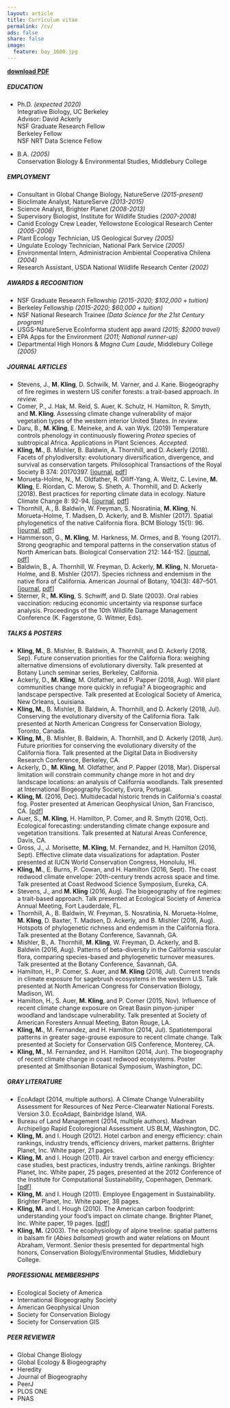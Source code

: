 ```yaml
---
layout: article
title: Curriculum vitae
permalink: /cv/
ads: false
share: false
image:
  feature: bay_1600.jpg
---
```




**[download PDF](/assets/cv.pdf)**



##### EDUCATION
* Ph.D. *(expected 2020)*<br>
Integrative Biology, UC Berkeley<br>
Advisor: David Ackerly<br>
NSF Graduate Research Fellow<br>
Berkeley Fellow<br>
NSF NRT Data Science Fellow

* B.A. *(2005)*<br>
Conservation Biology & Environmental Studies, Middlebury College

##### EMPLOYMENT
* Consultant in Global Change Biology, NatureServe *(2015-present)* 
* Bioclimate Analyst, NatureServe *(2013-2015)*
* Science Analyst, Brighter Planet *(2008-2013)*
* Supervisory Biologist, Institute for Wildlife Studies *(2007-2008)*
* Canid Ecology Crew Leader, Yellowstone Ecological Research Center *(2005-2006)*
* Plant Ecology Technician, US Geological Survey *(2005)*
* Ungulate Ecology Technician, National Park Service *(2005)* 
* Environmental Intern, Administracion Ambiental Cooperativa Chilena *(2004)*
* Research Assistant, USDA National Wildlife Research Center *(2002)*

##### AWARDS & RECOGNITION
* NSF Graduate Research Fellowship *(2015-2020; $102,000 + tuition)*
* Berkeley Fellowship *(2015-2020; $60,000 + tuition)*
* NSF National Research Trainee *(Data Science for the 21st Century program)*
* USGS-NatureServe EcoInforma student app award *(2015; $2000 travel)*
* EPA Apps for the Environment *(2011; National runner-up)*
* Departmental High Honors & *Magna Cum Laude*, Middlebury College *(2005)*

##### JOURNAL ARTICLES
* Stevens, J., **M. Kling**, D. Schwilk, M. Varner, and J. Kane. Biogeography of fire regimes in western US conifer forests: a trait-based approach. *In review.*
* Comer, P., J. Hak, M. Reid, S. Auer, K. Schulz, H. Hamilton, R. Smyth, and **M. Kling**. Assessing climate change vulnerability of major vegetation types of the western interior United States. *In review.*
* Daru, B., **M. Kling**, E. Meineke, and A. van Wyk. (2019) Temperature controls phenology in continuously flowering *Protea* species of subtropical Africa. Applications in Plant Sciences. *Accepted.*
* **Kling, M.**, B. Mishler, B. Baldwin, A. Thornhill, and D. Ackerly (2018). Facets of phylodiversity: evolutionary diversification, divergence, and survival as conservation targets. Philosophical Transactions of the Royal Society B 374: 20170397. [[journal](http://dx.doi.org/10.1098/rstb.2017.0397), [pdf](/assets/Kling_et_al_2018_PhilTransB.pdf)]
* Morueta-Holme, N., M. Oldfather, R. Olliff-Yang, A. Weitz, C. Levine, **M. Kling**, E. Riordan, C. Merow, S. Sheth, A. Thornhill, and D. Ackerly (2018). Best practices for reporting climate data in ecology. Nature Climate Change 8: 92-94.   [[journal](https://www.nature.com/articles/s41558-017-0060-2), [pdf](/assets/Morueta-Holme_et_al_NCC_2018.pdf)]
* Thornhill, A., B. Baldwin, W. Freyman, S. Nosratinia, **M. Kling**, N. Morueta-Holme, T. Madsen, D. Ackerly, and B. Mishler (2017). Spatial phylogenetics of the native California flora. BCM Biology 15(1): 96.   [[journal](https://bmcbiol.biomedcentral.com/articles/10.1186/s12915-017-0435-x), [pdf](/assets/Thornhill_et_al_BCMB_2017.pdf)]
* Hammerson, G., **M. Kling**, M. Harkness, M. Ormes, and B. Young (2017). Strong geographic and temporal patterns in the conservation status of North American bats. Biological Conservation 212: 144-152.   [[journal](https://doi.org/10.1016/j.biocon.2017.05.025), [pdf](/assets/Hammerson_et_al_BiolCons_2017.pdf)]
* Baldwin, B., A. Thornhill, W. Freyman, D. Ackerly, **M. Kling**, N. Morueta-Holme, and B. Mishler (2017). Species richness and endemism in the native flora of California. American Journal of Botany, 104(3): 487–501.   [[journal](http://www.amjbot.org/content/104/3/487.full), [pdf](/assets/Baldwin_et_al_AJB_2017.pdf)]
* Sterner, R., **M. Kling**, S. Schwiff, and D. Slate (2003). Oral rabies vaccination: reducing economic uncertainty via response surface analysis. Proceedings of the 10th Wildlife Damage Management Conference (K. Fagerstone, G. Witmer, Eds).

##### TALKS & POSTERS
* **Kling, M.**, B. Mishler, B. Baldwin, A. Thornhill, and D. Ackerly (2018, Sep). Future conservation priorities for the California flora: weighing alternative dimensions of evolutionary diversity. Talk presented at Botany Lunch seminar series, Berkeley, California.
* Ackerly, D., **M. Kling**, M. Oldfather, and P. Papper (2018, Aug). Will plant communities change more quickly in refugia? A biogeographic and landscape perspective. Talk presented at Ecological Society of America, New Orleans, Louisiana.
* **Kling, M.**, B. Mishler, B. Baldwin, A. Thornhill, and D. Ackerly (2018, Jul). Conserving the evolutionary diversity of the California flora. Talk presented at North American Congress for Conservation Biology, Toronto, Canada.
* **Kling, M.**, B. Mishler, B. Baldwin, A. Thornhill, and D. Ackerly (2018, Jun). Future priorities for conserving the evolutionary diversity of the California flora. Talk presented at  the Digital Data in Biodiversity Research Conference, Berkeley, CA.
* Ackerly, D., **M. Kling**, M. Oldfather, and P. Papper (2018, Mar). Dispersal limitation will constrain community change more in hot and dry landscape locations: an analysis of California woodlands. Talk presented at International Biogeography Society, Evora, Portugal.
* **Kling, M.** (2016, Dec). Multidecadal historic trends in California's coastal fog. Poster presented at American Geophysical Union, San Francisco, CA. [[pdf](/assets/agu_fog_poster.pdf)]
* Auer, S., **M. Kling**, H. Hamilton, P. Comer, and R. Smyth (2016, Oct). Ecological forecasting: understanding climate change exposure and vegetation transitions. Talk presented at Natural Areas Conference, Davis, CA.
* Gross, J., J. Morisette, **M. Kling**, M. Fernandez, and H. Hamilton (2016, Sept). Effective climate data visualizations for adaptation. Poster presented at IUCN World Conservation Congress, Honolulu, HI.
* **Kling, M.**, E. Burns, P. Cowan, and H. Hamilton (2016, Sept). The coast redwood climate envelope: 20th-century trends across space and time. Talk presented at Coast Redwood Science Symposium, Eureka, CA.
* Stevens, J., and **M. Kling** (2016, Aug). The biogeography of fire regimes: a trait-based approach. Talk presented at Ecological Society of America Annual Meeting, Fort Lauderdale, FL.
* Thornhill, A., B. Baldwin, W. Freyman, S. Nosratinia, N. Morueta-Holme, **M. Kling**,  D. Baxter, T. Madsen, D. Ackerly, and B. Mishler (2016, Aug). Hotspots of phylogenetic richness and endemism in the California flora. Talk presented at the Botany Conference, Savannah, GA.
* Mishler, B., A. Thornhill, **M. Kling**, W. Freyman, D. Ackerly, and B. Baldwin (2016, Aug). Patterns of beta-diversity in the California vascular flora, comparing species-based and phylogenetic turnover measures. Talk presented at the Botany Conference, Savannah, GA.
* Hamilton, H., P. Comer, S. Auer, and **M. Kling** (2016, Jul).  Current trends in climate exposure for sagebrush ecosystems in the western U.S. Talk presented at North American Congress for Conservation Biology, Madison, WI.
* Hamilton, H., S. Auer, **M. Kling**, and P. Comer (2015, Nov).  Influence of recent climate change exposure on Great Basin pinyon-juniper woodland and landscape vulnerability. Talk presented at Society of American Foresters Annual Meeting, Baton Rouge, LA.
* **Kling, M.**, M. Fernandez, and H. Hamilton (2014, Jul). Spatiotemporal patterns in greater sage-grouse exposure to recent climate change. Talk presented at Society for Conservation GIS Conference, Monterey, CA.
* **Kling, M.**, M. Fernandez, and H. Hamilton (2014, Jun).  The biogeography of recent climate change in coast redwood ecosystems. Poster presented at Smithsonian Botanical Symposium, Washington, DC.

##### GRAY LITERATURE
* EcoAdapt (2014, multiple authors). A Climate Change Vulnerability Assessment for Resources of Nez Perce-Clearwater National Forests. Version 3.0. EcoAdapt, Bainbridge Island, WA.
* Bureau of Land Management (2014, multiple authors). Madrean Archipeligo Rapid Ecoloregional Assessment. US BLM, Washington, DC.
* **Kling, M.** and I. Hough (2012). Hotel carbon and energy efficiency: chain rankings, industry trends, efficiency drivers, market patterns. Brighter Planet, Inc. White paper, 21 pages.
* **Kling, M.** and I. Hough (2011). Air travel carbon and energy efficiency: case studies, best practices, industry trends, airline rankings. Brighter Planet, Inc. White paper, 25 pages, presented at the 2012 Conference of the Institute for Computational Sustainability, Copenhagen, Denmark.   [[pdf](/assets/aviation_emissions.pdf)]
* **Kling, M.** and I. Hough (2011). Employee Engagement in Sustainability. Brighter Planet, Inc. White paper, 38 pages.
* **Kling, M.** and I. Hough (2010).  The American carbon foodprint: understanding your food’s impact on climate change. Brighter Planet, Inc. White paper, 19 pages.   [[pdf](/assets/carbon_foodprint.pdf)]
* **Kling, M.** (2003).  The ecophysiology of alpine treeline: spatial patterns in balsam fir (*Abies balsamea*) growth and water relations on Mount Abraham, Vermont. Senior thesis presented for departmental high honors, Conservation Biology/Environmental Studies, Middlebury College.


##### PROFESSIONAL MEMBERSHIPS
* Ecological Society of America
* International Biogeography Society
* American Geophysical Union
* Society for Conservation Biology
* Society for Conservation GIS

##### PEER REVIEWER
* Global Change Biology
* Global Ecology & Biogeography
* Heredity
* Journal of Biogeography
* PeerJ
* PLOS ONE
* PNAS